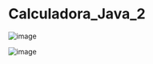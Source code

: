 # Calculadora_Java_2

![image](https://github.com/EribaldoOliveira/Calculadora_Java_2/assets/114995774/c2914ad8-e2b1-4474-80ef-615266689fc0)

![image](https://github.com/EribaldoOliveira/Calculadora_Java_2/assets/114995774/14931d31-51c5-4fd7-91d8-3a3735791110)

